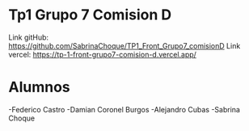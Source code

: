 # Tp1 Grupo 7 Comision D
Link gitHub: https://github.com/SabrinaChoque/TP1_Front_Grupo7_comisionD
Link vercel: https://tp-1-front-grupo7-comision-d.vercel.app/

# Alumnos
-Federico Castro
-Damian Coronel Burgos
-Alejandro Cubas
-Sabrina Choque

